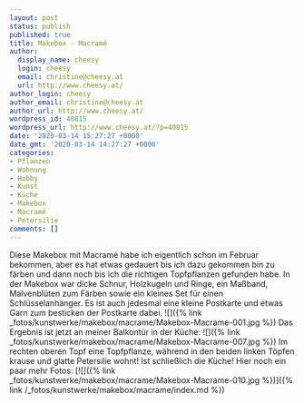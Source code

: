 ```yaml
---
layout: post
status: publish
published: true
title: Makebox - Macramé
author:
  display_name: cheesy
  login: cheesy
  email: christine@cheesy.at
  url: http://www.cheesy.at/
author_login: cheesy
author_email: christine@cheesy.at
author_url: http://www.cheesy.at/
wordpress_id: 40815
wordpress_url: http://www.cheesy.at/?p=40815
date: '2020-03-14 15:27:27 +0000'
date_gmt: '2020-03-14 14:27:27 +0000'
categories:
- Pflanzen
- Wohnung
- Hobby
- Kunst
- Küche
- Makebox
- Macramé
- Petersilie
comments: []
---
```

Diese Makebox mit Macramé habe ich eigentlich schon im Februar bekommen, aber es hat etwas gedauert bis ich dazu gekommen bin zu färben und dann noch bis ich die richtigen Topfpflanzen gefunden habe.
In der Makebox war dicke Schnur, Holzkugeln und Ringe, ein Maßband, Malvenblüten zum Färben sowie ein kleines Set für einen Schlüsselanhänger. Es ist auch jedesmal eine kleine Postkarte und etwas Garn zum besticken der Postkarte dabei.
![]({% link _fotos/kunstwerke/makebox/macrame/Makebox-Macrame-001.jpg %})
Das Ergebnis ist jetzt an meiner Balkontür in der Küche:
![]({% link _fotos/kunstwerke/makebox/macrame/Makebox-Macrame-007.jpg %})
Im rechten oberen Topf eine Topfpflanze, während in den beiden linken Töpfen krause und glatte Petersilie wohnt! Ist schließlich die Küche!
Hier noch ein paar mehr Fotos:
[![]({% link _fotos/kunstwerke/makebox/macrame/Makebox-Macrame-010.jpg %})]({% link /_fotos/kunstwerke/makebox/macrame/index.md %})
